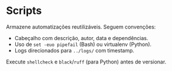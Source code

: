 # Scripts

Armazene automatizações reutilizáveis. Seguem convenções:
- Cabeçalho com descrição, autor, data e dependências.
- Uso de `set -euo pipefail` (Bash) ou virtualenv (Python).
- Logs direcionados para `../logs/` com timestamp.

Execute `shellcheck` e `black`/`ruff` (para Python) antes de versionar.

